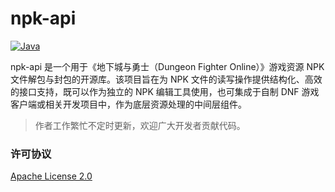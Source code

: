 # npk-api

[![Java](https://img.shields.io/badge/java-8-ae7118.svg?style=flat-square)](https://www.oracle.com/cn/java/technologies)

npk-api 是一个用于《地下城与勇士（Dungeon Fighter Online）》游戏资源 NPK 文件解包与封包的开源库。该项目旨在为 NPK
文件的读写操作提供结构化、高效的接口支持，既可以作为独立的 NPK 编辑工具使用，也可集成于自制 DNF
游戏客户端或相关开发项目中，作为底层资源处理的中间层组件。

> 作者工作繁忙不定时更新，欢迎广大开发者贡献代码。

### 许可协议

[Apache License 2.0](https://www.apache.org/licenses/LICENSE-2.0)
